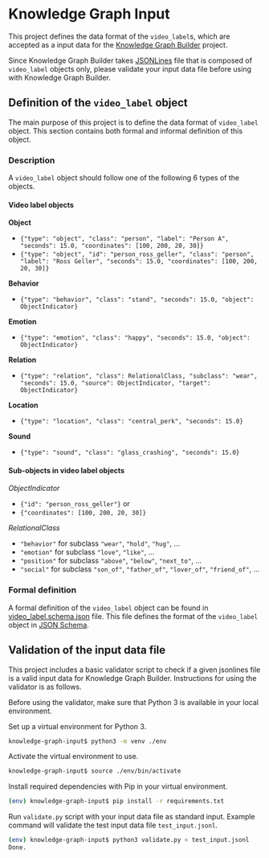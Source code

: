 Knowledge Graph Input
=====================

This project defines the data format of the `video_label`s, 
which are accepted as a input data for the [Knowledge Graph Builder](https://github.com/uilab-vtt/knowledge-graph-builder) project.

Since Knowledge Graph Builder takes [JSONLines](http://jsonlines.org/) file 
that is composed of `video_label` objects only, 
please validate your input data file before using with Knowledge Graph Builder.

## Definition of the `video_label` object

The main purpose of this project is to define the data format of `video_label` object. 
This section contains both formal and informal definition of this object.

### Description

A `video_label` object should follow one of the following 6 types of the objects.

#### Video label objects

**Object**

* `{"type": "object", "class": "person", "label": "Person A", "seconds": 15.0, "coordinates": [100, 200, 20, 30]}`
* `{"type": "object", "id": "person_ross_geller", "class": "person", "label": "Ross Geller", "seconds": 15.0, "coordinates": [100, 200, 20, 30]}`

**Behavior**

* `{"type": "behavior", "class": "stand", "seconds": 15.0, "object": ObjectIndicator}`

**Emotion**

* `{"type": "emotion", "class": "happy", "seconds": 15.0, "object": ObjectIndicator}`

**Relation**

* `{"type": "relation", "class": RelationalClass, "subclass": "wear", "seconds": 15.0, "source": ObjectIndicator, "target": ObjectIndicator}`

**Location**

* `{"type": "location", "class": "central_perk", "seconds": 15.0}`

**Sound**

* `{"type": "sound", "class": "glass_crashing", "seconds": 15.0}`

#### Sub-objects in video label objects

*ObjectIndicator*

* `{"id": "person_ross_geller"}` or
* `{"coordinates": [100, 200, 20, 30]}`

*RelationalClass*

* `"behavior"` for subclass `"wear"`, `"hold"`, `"hug"`, …
* `"emotion"` for subclass `"love"`, `"like"`, …
* `"position"` for subclass `"above"`, `"below"`, `"next_to"`, …
* `"social"` for subclass `"son_of"`, `"father_of"`, `"lover_of"`, `"friend_of"`, …

### Formal definition

A formal definition of the `video_label` object can be found in 
[video_label.schema.json](https://github.com/uilab-vtt/knowledge-graph-input/blob/master/video_label.schema.json) file.
This file defines the format of the `video_label` object in [JSON Schema](https://json-schema.org/).

## Validation of the input data file

This project includes a basic validator script to check if a given jsonlines file is a valid input data for Knowledge Graph Builder. Instructions for using the validator is as follows.

Before using the validator, make sure that Python 3 is available in your local environment.

Set up a virtual environment for Python 3. 
```bash
knowledge-graph-input$ python3 -m venv ./env
```

Activate the virtual environment to use.
```bash
knowledge-graph-input$ source ./env/bin/activate
```

Install required dependencies with Pip in your virtual environment.
```bash
(env) knowledge-graph-input$ pip install -r requirements.txt
```

Run `validate.py` script with your input data file as standard input.
Example command will validate the test input data file `test_input.jsonl`.
```bash
(env) knowledge-graph-input$ python3 validate.py < test_input.jsonl
Done.
```
